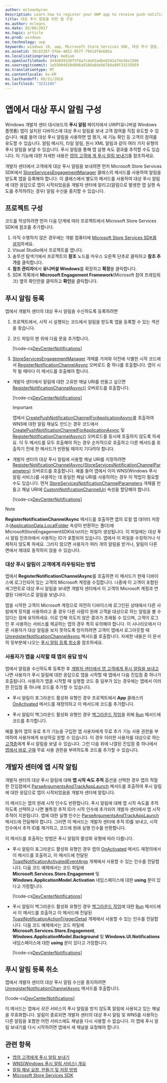 ```yaml
---
author: mcleanbyron
Description: Learn how to register your UWP app to receive push notifications that you send from Windows Dev Center.
title: 대상 푸시 알림을 위한 앱 구성
ms.author: mcleans
ms.date: 02/08/2017
ms.topic: article
ms.prod: windows
ms.technology: uwp
keywords: windows 10, uwp, Microsoft Store Services SDK, 대상 푸시 알림, 개발자 센터
ms.assetid: 30c832b7-5fbe-4852-957f-7941df8eb85a
ms.localizationpriority: medium
ms.openlocfilehash: d44d4491d8f5f0a7cde65adbe8241a74e36e1506
ms.sourcegitcommit: 1e5590dd10d606a910da6deb67b6a98f33235959
ms.translationtype: MT
ms.contentlocale: ko-KR
ms.lasthandoff: 08/31/2018
ms.locfileid: "3231145"
---
```

# <a name="configure-your-app-for-targeted-push-notifications"></a>앱에서 대상 푸시 알림 구성

Windows 개발자 센터 대시보드의 **푸시 알림** 페이지에서 UWP(유니버설 Windows 플랫폼) 앱이 설치된 디바이스에 대상 푸시 알림을 보내 고객 참여를 직접 유도할 수 있습니다. 예를 들어 대상 푸시 알림을 사용하면 앱 평가, 새 기능 확인 등 고객의 참여를 유도할 수 있습니다. 알림 메시지, 타일 알림, 원시 XML 알림과 같이 여러 가지 유형의 푸시 알림을 보낼 수 있습니다. 푸시 알림을 통해 앱 실행 속도 결과를 추적할 수도 있습니다. 이 기능에 대한 자세한 내용은 [앱의 고객에 게 푸시 알림 보내기](../publish/send-push-notifications-to-your-apps-customers.md)를 참조하세요.

개발자 센터에서 고객에게 대상 푸시 알림을 보내려면 먼저 Microsoft Store Services SDK에서 [StoreServicesEngagementManager](https://docs.microsoft.com/uwp/api/microsoft.services.store.engagement.storeservicesengagementmanager) 클래스의 메서드를 사용하여 알림을 받도록 앱을 등록해야 합니다. 이 클래스에서 별도의 메서드를 사용하여 대상 푸시 알림에 대한 응답으로 앱이 시작되었음을 개발자 센터에 알리고(알림으로 발생한 앱 실행 속도를 추적하려는 경우) 알림 수신을 중지할 수 있습니다.

## <a name="configure-your-project"></a>프로젝트 구성

코드를 작성하려면 먼저 다음 단계에 따라 프로젝트에서 Microsoft Store Services SDK에 참조를 추가합니다.

1. 아직 수행하지 않은 경우에는 개발 컴퓨터에 [Microsoft Store Services SDK를 설치](microsoft-store-services-sdk.md#install-the-sdk)하세요. 
2. Visual Studio에서 프로젝트를 엽니다.
3. 솔루션 탐색기에서 프로젝트의 **참조** 노드를 마우스 오른쪽 단추로 클릭하고 **참조 추가**를 클릭합니다.
4. **참조 관리자**에서 **유니버설 Windows**를 확장하고 **확장**을 클릭합니다.
5. SDK 목록에서 **Microsoft Engagement Framework**(Microsoft 참여 프레임워크) 옆의 확인란을 클릭하고 **확인**을 클릭합니다.

## <a name="register-for-push-notifications"></a>푸시 알림 등록

앱에서 개발자 센터의 대상 푸시 알림을 수신하도록 등록하려면

1. 프로젝트에서, 시작 시 실행되는 코드에서 알림을 받도록 앱을 등록할 수 있는 섹션을 찾습니다.
2. 코드 파일의 맨 위에 다음 문을 추가합니다.

    [!code-cs[DevCenterNotifications](./code/StoreSDKSamples/cs/DevCenterNotifications.cs#EngagementNamespace)]

3. [StoreServicesEngagementManager](https://docs.microsoft.com/uwp/api/microsoft.services.store.engagement.storeservicesengagementmanager) 개체를 가져와 이전에 식별한 시작 코드에서 [RegisterNotificationChannelAsync](https://docs.microsoft.com/uwp/api/microsoft.services.store.engagement.storeservicesengagementmanager.registernotificationchannelasync) 오버로드 중 하나를 호출합니다. 앱이 시작 될 때마다 이 메서드를 호출해야 합니다.

  * 개발자 센터에서 알림에 대한 고유한 채널 URI를 만들고 싶으면 [RegisterNotificationChannelAsync()](https://docs.microsoft.com/uwp/api/microsoft.services.store.engagement.storeservicesengagementmanager.registernotificationchannelasync) 오버로드를 호출합니다.

      [!code-cs[DevCenterNotifications](./code/StoreSDKSamples/cs/DevCenterNotifications.cs#RegisterNotificationChannelAsync1)]
      > [!IMPORTANT]
      > 앱에서 [CreatePushNotificationChannelForApplicationAsync](https://docs.microsoft.com/uwp/api/windows.networking.pushnotifications.pushnotificationchannelmanager.createpushnotificationchannelforapplicationasync)를 호출하여 WNS에 대한 알림 채널도 만드는 경우 코드에서 [CreatePushNotificationChannelForApplicationAsync](https://docs.microsoft.com/uwp/api/windows.networking.pushnotifications.pushnotificationchannelmanager.createpushnotificationchannelforapplicationasync) 및 [RegisterNotificationChannelAsync()](https://docs.microsoft.com/uwp/api/microsoft.services.store.engagement.storeservicesengagementmanager.registernotificationchannelasync) 오버로드를 동시에 호출하지 않도록 하세요. 이 두 메서드를 모두 호출해야 하는 경우 순차적으로 호출하고 다른 메서드를 호출하기 전에 한 메서드가 반환될 때까지 기다려야 합니다.

  * 개발자 센터의 대상 푸시 알림에 사용할 채널 URI를 지정하려면 [RegisterNotificationChannelAsync(StoreServicesNotificationChannelParameters)](https://docs.microsoft.com/uwp/api/microsoft.services.store.engagement.storeservicesengagementmanager.registernotificationchannelasync) 오버로드를 호출합니다. 예를 들어 앱에서 이미 WNS(Windows 푸시 알림 서비스)를 사용하는 데 동일한 채널 URI를 사용하려는 경우 이 작업이 필요할 수도 있습니다. 먼저 [StoreServicesNotificationChannelParameters](https://docs.microsoft.com/uwp/api/microsoft.services.store.engagement.storeservicesnotificationchannelparameters) 개체를 만들고 채널 URI에 [CustomNotificationChannelUri](https://docs.microsoft.com/uwp/api/microsoft.services.store.engagement.storeservicesnotificationchannelparameters.customnotificationchanneluri) 속성을 할당해야 합니다.

      [!code-cs[DevCenterNotifications](./code/StoreSDKSamples/cs/DevCenterNotifications.cs#RegisterNotificationChannelAsync2)]

> [!NOTE]
> **RegisterNotificationChannelAsync** 메서드를 호출하면 앱의 로컬 앱 데이터 저장소([ApplicationData.LocalFolder](https://docs.microsoft.com/uwp/api/Windows.Storage.ApplicationData.LocalFolder) 속성이 반환하는 폴더)에 MicrosoftStoreEngagementSDKId.txt라는 파일이 생성됩니다. 이 파일에는 대상 푸시 알림 인프라에서 사용하는 ID가 포함되어 있습니다. 앱에서 이 파일을 수정하거나 삭제하지 않도록 하세요. 그러지 않으면 사용자가 여러 개의 알림을 받거나, 알림이 다른 면에서 제대로 동작하지 않을 수 있습니다.

<span id="notification-customers" />

### <a name="how-targeted-push-notifications-are-routed-to-customers"></a>대상 푸시 알림이 고객에게 라우팅되는 방법

앱에서 **RegisterNotificationChannelAsync**를 호출하면 이 메서드가 현재 디바이스에 로그인되어 있는 고객의 Microsoft 계정을 수집합니다. 나중에 이 고객이 포함된 세그먼트로 대상 푸시 알림을 보내면 개발자 센터에서 이 고객의 Microsoft 계정과 연결된 디바이스로 알림을 보냅니다.

앱을 시작한 고객이 Microsoft 계정으로 여전히 디바이스에 로그인된 상태에서 다른 사람에게 장치를 사용하라고 줄 경우 다른 사람이 원래 고객을 대상으로 하는 알림을 볼 수 있다는 점에 유의하세요. 이로 인해 의도치 않은 결과가 초래될 수 있으며, 고객이 로그인 후 사용하는 서비스를 제공하는 앱의 경우 특히 유의해야 합니다. 이 시나리오에서 다른 사용자가 대상 알림을 보지 못하도록 방지하려면 고객이 앱에서 로그아웃할 때 [UnregisterNotificationChannelAsync](https://docs.microsoft.com/uwp/api/microsoft.services.store.engagement.storeservicesengagementmanager.unregisternotificationchannelasync) 메서드를 호출합니다. 자세한 내용은 이 문서의 뒷부분에 나오는 [푸시 알림 등록 취소](#unregister)를 참조하세요.

### <a name="how-your-app-responds-when-the-user-launches-your-app"></a>사용자가 앱을 시작할 때 앱의 응답 방식

앱에서 알림을 수신하도록 등록한 후 [개발자 센터에서 앱 고객에게 푸시 알림을 보내고](../publish/send-push-notifications-to-your-apps-customers.md) 나면 사용자가 푸시 알림에 대한 응답으로 앱을 시작할 때 앱에서 다음 진입점 중 하나가 호출됩니다. 사용자가 앱을 시작할 때 실행할 코드 중 일부가 있는 경우에는 앱에서 이러한 진입점 중 하나에 코드를 추가할 수 있습니다.

  * 푸시 알림이 포그라운드 활성화 유형인 경우 프로젝트에서 **App** 클래스의 [OnActivated](https://docs.microsoft.com/uwp/api/windows.ui.xaml.application.onactivated) 메서드를 재정의하고 이 메서드에 코드를 추가합니다.

  * 푸시 알림이 백그라운드 활성화 유형인 경우 [백그라운드 작업](../launch-resume/support-your-app-with-background-tasks.md)을 위해 [Run](https://docs.microsoft.com/uwp/api/windows.applicationmodel.background.ibackgroundtask.run) 메서드에 코드를 추가합니다.

예를 들어 앱의 유료 추가 기능을 구입한 앱 사용자에게 무료 추가 기능 사용 권한을 부여하여 사용자에게 보상하길 원할 수 있습니다. 이 경우 이러한 사용자를 대상으로 하는 [고객층](../publish/create-customer-segments.md)에게 푸시 알림을 보낼 수 있습니다. 그런 다음 위에 나열된 진입점 중 하나에서 [앱에서 바로 구매](in-app-purchases-and-trials.md) 무료 사용 권한을 부여하도록 코드를 추가할 수 있습니다.

## <a name="notify-dev-center-of-your-app-launch"></a>개발자 센터에 앱 시작 알림

개발자 센터의 대상 푸시 알림에 대해 **앱 시작 속도 추적** 옵션을 선택한 경우 앱의 적절한 진입점에서 [ParseArgumentsAndTrackAppLaunch](https://docs.microsoft.com/uwp/api/microsoft.services.store.engagement.storeservicesengagementmanager.parseargumentsandtrackapplaunch) 메서드를 호출하여 푸시 알림에 대한 응답으로 앱이 시작되었음을 개발자 센터에 알립니다.

이 메서드는 앱의 원래 시작 인수도 반환합니다. 푸시 알림에 대해 앱 시작 속도를 추적하도록 선택하고 나면 불특정 추적 ID가 시작 인수에 추가되어 개발자 센터에서 앱 시작 추적이 지원됩니다. 앱에 대한 실행 인수는 [ParseArgumentsAndTrackAppLaunch](https://docs.microsoft.com/uwp/api/microsoft.services.store.engagement.storeservicesengagementmanager.parseargumentsandtrackapplaunch) 메서드에 전달해야 합니다. 그러면 이 메서드는 개발자 센터에 추적 ID를 보내고, 시작 인수에서 추적 ID를 제거하고, 코드에 원래 실행 인수를 반환합니다.

이 메서드를 호출하는 방법은 푸시 알림의 활성화 유형에 따라 다릅니다.

* 푸시 알림이 포그라운드 활성화 유형인 경우 앱의 [OnActivated](https://docs.microsoft.com/uwp/api/windows.ui.xaml.application.onactivated) 메서드 재정의에서 이 메서드를 호출하고, 이 메서드에 전달된 [ToastNotificationActivatedEventArgs](https://docs.microsoft.com/uwp/api/Windows.ApplicationModel.Activation.ToastNotificationActivatedEventArgs) 개체에서 사용할 수 있는 인수를 전달합니다. 다음 코드 예제에서는 코드 파일에 **Microsoft.Services.Store.Engagement** 및 **Windows.ApplicationModel.Activation** 네임스페이스에 대한 **using** 문이 있다고 가정합니다.

  [!code-cs[DevCenterNotifications](./code/StoreSDKSamples/cs/App.xaml.cs#OnActivated)]

* 푸시 알림이 백그라운드 활성화 유형인 경우 [백그라운드 작업](../launch-resume/support-your-app-with-background-tasks.md)에 대한 [Run](https://docs.microsoft.com/uwp/api/windows.applicationmodel.background.ibackgroundtask.run) 메서드에서 이 메서드를 호출하고 이 메서드에 전달된 [ToastNotificationActionTriggerDetail](https://docs.microsoft.com/uwp/api/Windows.UI.Notifications.ToastNotificationActionTriggerDetail) 개체에서 사용할 수 있는 인수를 전달합니다. 다음 코드 예제에서는 코드 파일에 **Microsoft.Services.Store.Engagement**, **Windows.ApplicationModel.Background** 및 **Windows.UI.Notifications** 네임스페이스에 대한 **using** 문이 있다고 가정합니다.

  [!code-cs[DevCenterNotifications](./code/StoreSDKSamples/cs/DevCenterNotifications.cs#Run)]

<span id="unregister" />

## <a name="unregister-for-push-notifications"></a>푸시 알림 등록 취소

앱에서 개발자 센터의 대상 푸시 알림 수신을 중지하려면 [UnregisterNotificationChannelAsync](https://docs.microsoft.com/uwp/api/microsoft.services.store.engagement.storeservicesengagementmanager.unregisternotificationchannelasync) 메서드를 호출합니다.

[!code-cs[DevCenterNotifications](./code/StoreSDKSamples/cs/DevCenterNotifications.cs#UnregisterNotificationChannelAsync)]

이 메서드는 앱에서 *모든* 서비스의 푸시 알림을 받지 않도록 알림에 사용되고 있는 채널을 무효화합니다. 알림이 종료되면 개발자 센터의 대상 푸시 알림 및 WNS를 사용하는 다른 알림을 포함한 어떤 서비스에도 채널을 다시 사용할 수 없습니다. 이 앱에 푸시 알림 보내기를 다시 시작하려면 앱에서 새 채널을 요청해야 합니다.

## <a name="related-topics"></a>관련 항목

* [앱의 고객에게 푸시 알림 보내기](../publish/send-push-notifications-to-your-apps-customers.md)
* [WNS(Windows 푸시 알림 서비스) 개요](https://docs.microsoft.com/windows/uwp/design/shell/tiles-and-notifications/windows-push-notification-services--wns--overview)
* [알림 채널 요청, 만들기 및 저장 방법](https://docs.microsoft.com/previous-versions/windows/apps/hh868221(v=win.10))
* [Microsoft Store Services SDK](https://docs.microsoft.com/windows/uwp/monetize/microsoft-store-services-sdk)
